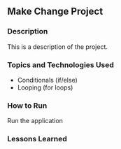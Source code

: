 ## Make Change Project

### Description

This is a description of the project.

### Topics and Technologies Used

* Conditionals (if/else)
* Looping (for loops)

### How to Run

Run the application

### Lessons Learned
